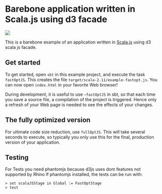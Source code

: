 # Barebone application written in Scala.js using d3 facade

![](https://github.com/spaced/scala-js-d3/blob/master/site/d3demo.png)

This is a barebone example of an application written in
[Scala.js](https://www.scala-js.org/) using d3 scala js facade.

## Get started

To get started, open `sbt` in this example project, and execute the task
`fastOptJS`. This creates the file `target/scala-2.11/example-fastopt.js`.
You can now open `index.html` in your favorite Web browser!

During development, it is useful to use `~fastOptJS` in sbt, so that each
time you save a source file, a compilation of the project is triggered.
Hence only a refresh of your Web page is needed to see the effects of your
changes.

## The fully optimized version

For ultimate code size reduction, use `fullOptJS`. This will take several
seconds to execute, so typically you only use this for the final, production
version of your application.

## Testing
For Tests you need phantomjs because d3js uses dom features not supported by Rhino
If phantomjs installed, the tests can be run with:


    > set scalaJSStage in Global := FastOptStage
    > test
